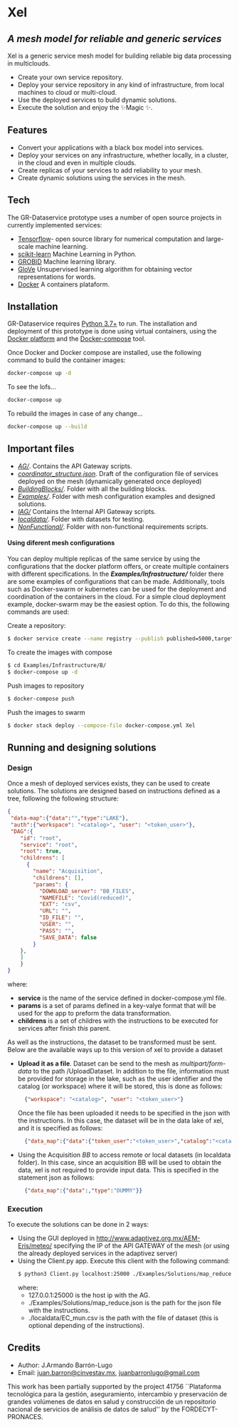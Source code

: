 # Xel
## _A mesh model for reliable and generic services_

Xel is a generic service mesh model for building reliable big data processing in multiclouds.

- Create your own service repository.
- Deploy your service repository in any kind of infrastructure, from local machines to cloud or multi-cloud.
- Use the deployed services to build dynamic solutions.
- Execute the solution and enjoy the ✨Magic ✨.

## Features

- Convert your applications with a black box model into services.
- Deploy your services on any infrastructure, whether locally, in a cluster, in the cloud and even in multiple clouds.
- Create replicas of your services to add reliability to your mesh.
- Create dynamic solutions using the services in the mesh.
## Tech

The GR-Dataservice prototype uses a number of open source projects in currently implemented services:

- [Tensorflow](https://www.tensorflow.org/)- open source library for numerical computation and large-scale machine learning.
- [scikit-learn](https://scikit-learn.org/stable/) Machine Learning in Python.
- [GROBID](https://grobid.readthedocs.io/en/latest/) Machine learning library. 
- [GloVe](https://nlp.stanford.edu/projects/glove/) Unsupervised learning algorithm for obtaining vector representations for words.
- [Docker](https://www.docker.com/) A containers plataform.


## Installation

GR-Dataservice requires [Python 3.7+](https://www.python.org/) to run.
The installation and deployment of this prototype is done using virtual containers, using the [Docker platform](https://www.docker.com/) and the [Docker-compose](https://docs.docker.com/compose/) tool.

Once Docker and Docker compose are installed, use the following command to build the container images:

```sh
docker-compose up -d
```
To see the lofs...
```sh
docker-compose up
```
To rebuild the images in case of any change...
```sh
docker-compose up --build
```
## Important files
 + [_AG/_](./AG). Contains the API Gateway scripts.
 + [_coordinator_structure.json_](./coordinator_structure.json). Draft of the configuration file of services deployed on the mesh (dynamically generated once deployed)
 + [_BuildingBlocks/_](./BuildingBlocks). Folder with all the building blocks.
 + [_Examples/_](Examples). Folder with mesh configuration examples and designed solutions.
 + [_IAG/_](./IAG)  Contains the  Internal API Gateway scripts.
 + [_localdata/_](./localdata). Folder with datasets for testing.
 + [_NonFunctional/_](./NonFunctional). Folder with non-functional requirements scripts.

#### Using diferent mesh configurations
You can deploy multiple replicas of the same service by using the configurations that the docker platform offers, or create multiple containers with different specifications. In the **_Examples/Infrastructure/_** folder there are some examples of configurations that can be made. Additionally, tools such as Docker-swarm or kubernetes can be used for the deployment and coordination of the containers in the cloud. For a simple cloud deployment example, docker-swarm may be the easiest option. To do this, the following commands are used:

Create a repository:
```sh
$ docker service create --name registry --publish published=5000,target=5000 registry:2
```
To create the images with compose
```sh
$ cd Examples/Infrastructure/B/
$ docker-compose up -d
```
Push images to repository
```sh
$ docker-compose push
```
Push the images to swarm
```sh
$ docker stack deploy --compose-file docker-compose.yml Xel
```


## Running and designing solutions

### Design
Once a mesh of deployed services exists, they can be used to create solutions.
The solutions are designed based on instructions defined as a tree, following the following structure:
```json
{
 "data-map":{"data":"","type":"LAKE"},
 "auth":{"workspace": "<catalog>", "user": "<token_user>"},
 "DAG":{ 
    "id": "root",
    "service": "root",
    "root": true,
    "childrens": [
      {
        "name": "Acquisition",
        "childrens": [],
        "params": {
          "DOWNLOAD_server": "BB_FILES",
          "NAMEFILE": "Covid(reduced)",
          "EXT": "csv",
          "URL": "",
          "ID_FILE": "",
          "USER": "",
          "PASS": "",
          "SAVE_DATA": false
        }
    },
    ]
    }
}
```
where:
+ **service** is the name of the service defined in docker-compose.yml file.
+ **params** is a set of params defined in a key-valye format that will be used for the app to preform the data transformation.
+ **childrens** is a set of childres with the instructions to be executed for services after finish _this_ parent.

As well as the instructions, the dataset to be transformed must be sent. Below are the available ways up to this version of xel to provide a dataset

+ **Upload it as a file**. Dataset can be send to the mesh as _multipart/form-data_ to the path /UploadDataset. In addition to the file, information must be provided for storage in the lake, such as the user identifier and the catalog (or workspace) where it will be stored, this is done as follows:
  ```json
    {"workspace": "<catalog>", "user": "<token_user>"}
   ```

  Once the file has been uploaded it needs to be specified in the json with the instructions. In this case, the dataset will be in the data lake of xel, and it is specified as follows:

  ```json
    {"data_map":{"data":{"token_user":"<token_user>","catalog":"<catalog>","filename":"<name of the dataset>"},"type":"LAKE"}}
  ```

+ Using the Acquisition _BB_ to access remote or local datasets (in localdata folder). In this case, since an acquisition BB will be used to obtain the data, xel is not required to provide input data. This is specified in the statement json as follows:
  ```json
    {"data_map":{"data":,"type":"DUMMY"}}
  ```
  
### Execution

To execute the solutions can be done in 2 ways:
+ Using the GUI deployed in http://www.adaptivez.org.mx/AEM-Eris/meteo/ specifying the IP of the API GATEWAY of the mesh (or using the already deployed services in the adaptivez server)
+ Using the Client.py app.  Execute this client with the following command:
    ```sh
    $ python3 Client.py localhost:25000 ./Examples/Solutions/map_reduce.json ./localdata/EC_mun.csv 
    ```
    where:
    + 127.0.0.1:25000 is the host ip with the AG.
    + ./Examples/Solutions/map_reduce.json  is the path for the json file with the instructions.
    + ./localdata/EC_mun.csv is the path with the file of dataset (this is optional depending of the instructions).
    
    

## Credits
* Author: J.Armando Barrón-Lugo
* Email: juan.barron@cinvestav.mx, juanbarronlugo@gmail.com

This work has been partially supported by the project 41756 ``Plataforma tecnológica para la gestión, aseguramiento, intercambio y preservación de grandes volúmenes de datos en salud y construcción de un repositorio nacional de servicios de análisis de datos de salud'' by the  FORDECYT-PRONACES.

